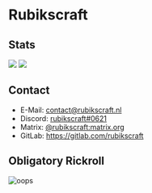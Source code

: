# Rubikscraft

## Stats

![](https://github.com/rubikscraft/github-stats/blob/master/generated/overview.svg)
![](https://github.com/rubikscraft/github-stats/blob/master/generated/languages.svg)

## Contact

- E-Mail: contact@rubikscraft.nl
- Discord: [rubikscraft#0621](https://discord.com/users/350013809311744001)
- Matrix: [@rubikscraft:matrix.org](https://matrix.to/#/@rubikscraft:matrix.org)
- GitLab: <https://gitlab.com/rubikscraft>

## Obligatory Rickroll

![oops](https://media.giphy.com/media/LXONhtCmN32YU/giphy.gif)
